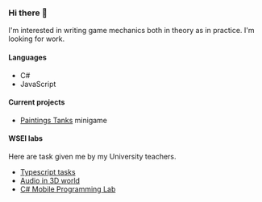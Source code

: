 ### Hi there 👋
I'm interested in writing game mechanics both in theory as in practice. I'm looking for work. 

#### Languages
- C# 
- JavaScript

#### Current projects
- [Paintings Tanks](https://github.com/JacekWozniak12/painting-tanks/) minigame


#### WSEI labs
Here are task given me by my University teachers.
- [Typescript tasks](https://github.com/JacekWozniak12/typescript-learning)
- [Audio in 3D world](https://github.com/JacekWozniak12/PPzD-3D)
- [C# Mobile Programming Lab](https://github.com/JacekWozniak12/wsei-xamarin)
